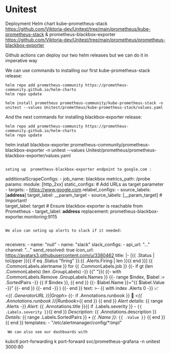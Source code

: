 # Unitest

Deployment Helm chart kube-prometheus-stack https://github.com/Viktoria-dev/Unitest/tree/main/prometheus/kube-prometheus-stack & prometheus-blackbox-exporter https://github.com/Viktoria-dev/Unitest/tree/main/prometheus/prometheus-blackbox-exporter

Github actions can deploy our two helm releases but we can do it in imperative way

We can use commands to installing our first kube-prometheus-stack release:

```
helm repo add prometheus-community https://prometheus-community.github.io/helm-charts
helm repo update
```
```
helm install prometheus prometheus-community/kube-prometheus-stack -n unitest --values Unitest/prometheus/kube-prometheus-stack/values.yaml
```
And the next commands for installing blackbox-exporter release:
```
helm repo add prometheus-community https://prometheus-community.github.io/helm-charts
helm repo update
```
helm install blackbox-exporter prometheus-community/prometheus-blackbox-exporter -n unitest --values Unitest/prometheus/prometheus-blackbox-exporter/values.yaml
```

seting up  prometheus-blackbox-exporter endpoint to google.com :

```
additionalScrapeConfigs: 
      - job_name: blackbox
        metrics_path: /probe
        params:
          module: [http_2xx]
        static_configs:
          # Add URLs as target parameter
          - targets:
            - https://www.google.com
        relabel_configs:
        - source_labels: [__address__]
          target_label: __param_target
        - source_labels: [__param_target]
          # Important!     
          target_label: target
          # Ensure blackbox-exporter is reachable from Prometheus
        - target_label: __address__ 
          replacement: prometheus-blackbox-exporter.monitoring:9115
```   

We also can seting up alerts to slack if it needed:


```
receivers:
      - name: "null"
      - name: "slack"
        slack_configs:
          - api_url: "..."
            channel: "..."
            send_resolved: true
            icon_url: https://avatars3.githubusercontent.com/u/3380462
            title: |-
              [{{ .Status | toUpper }}{{ if eq .Status "firing" }}:{{ .Alerts.Firing | len }}{{ end }}] {{ .CommonLabels.alertname }} for {{ .CommonLabels.job }}
              {{- if gt (len .CommonLabels) (len .GroupLabels) -}}
                {{" "}}(
                {{- with .CommonLabels.Remove .GroupLabels.Names }}
                  {{- range $index, $label := .SortedPairs -}}
                    {{ if $index }}, {{ end }}
                    {{- $label.Name }}="{{ $label.Value -}}"
                  {{- end }}
                {{- end -}}
                )
              {{- end }}
            text: >-
              {{ with index .Alerts 0 -}}
                :chart_with_upwards_trend: *<{{ .GeneratorURL }}|Graph>*
                {{- if .Annotations.runbook }}   :notebook: *<{{ .Annotations.runbook }}|Runbook>*{{ end }}
              {{ end }}
              *Alert details*:
              {{ range .Alerts -}}
                *Alert:* {{ .Annotations.title }}{{ if .Labels.severity }} - `{{ .Labels.severity }}`{{ end }}
              *Description:* {{ .Annotations.description }}
              *Details:*
                {{ range .Labels.SortedPairs }} • *{{ .Name }}:* `{{ .Value }}`
                {{ end }}
              {{ end }}
    templates:
      - "/etc/alertmanager/config/*.tmpl"
```
 We can also see our dashboards with 
 ```
 kubctl port-forwarding k port-forward svc/prometheus-grafana -n unitest 3000:80 
 ```
